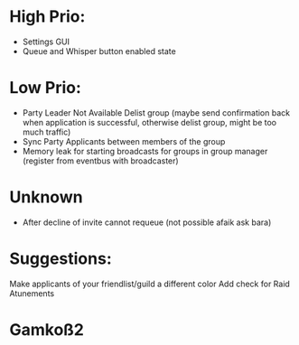 # High Prio:
* Settings GUI
* Queue and Whisper button enabled state

# Low Prio:
* Party Leader Not Available Delist group (maybe send confirmation back when application is successful, otherwise delist group, might be too much traffic)
* Sync Party Applicants between members of the group
* Memory leak for starting broadcasts for groups in group manager (register from eventbus with broadcaster)


# Unknown
* After decline of invite cannot requeue (not possible afaik ask bara)

# Suggestions:
Make applicants of your friendlist/guild a different color
Add check for Raid Atunements

# Gamkoß2
